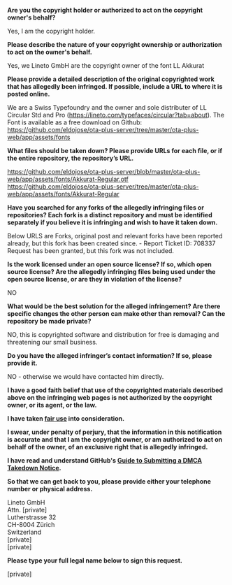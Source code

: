 **Are you the copyright holder or authorized to act on the copyright owner's behalf?**

Yes, I am the copyright holder.

**Please describe the nature of your copyright ownership or authorization to act on the owner's behalf.**

Yes, we Lineto GmbH are the copyright owner of the font LL Akkurat

**Please provide a detailed description of the original copyrighted work that has allegedly been infringed. If possible, include a URL to where it is posted online.**

We are a Swiss Typefoundry and the owner and sole distributer of LL Circular Std and Pro (https://lineto.com/typefaces/circular?tab=about). The Font is available as a free download on Github: https://github.com/eldojose/ota-plus-server/tree/master/ota-plus-web/app/assets/fonts

**What files should be taken down? Please provide URLs for each file, or if the entire repository, the repository’s URL.**

https://github.com/eldojose/ota-plus-server/blob/master/ota-plus-web/app/assets/fonts/Akkurat-Regular.otf  
https://github.com/eldojose/ota-plus-server/tree/master/ota-plus-web/app/assets/fonts/Akkurat-Regular

**Have you searched for any forks of the allegedly infringing files or repositories? Each fork is a distinct repository and must be identified separately if you believe it is infringing and wish to have it taken down.**

Below URLS are Forks, original post and relevant forks have been reported already, but this fork has been created since. - Report Ticket ID: 708337  
Request has been granted, but this fork was not included.

**Is the work licensed under an open source license? If so, which open source license? Are the allegedly infringing files being used under the open source license, or are they in violation of the license?**

NO

**What would be the best solution for the alleged infringement? Are there specific changes the other person can make other than removal? Can the repository be made private?**

NO, this is copyrighted software and distribution for free is damaging and threatening our small business.

**Do you have the alleged infringer’s contact information? If so, please provide it.**

NO - otherwise we would have contacted him directly.

**I have a good faith belief that use of the copyrighted materials described above on the infringing web pages is not authorized by the copyright owner, or its agent, or the law.**

**I have taken <a href="https://www.lumendatabase.org/topics/22">fair use</a> into consideration.**

**I swear, under penalty of perjury, that the information in this notification is accurate and that I am the copyright owner, or am authorized to act on behalf of the owner, of an exclusive right that is allegedly infringed.**

**I have read and understand GitHub's <a href="https://help.github.com/articles/guide-to-submitting-a-dmca-takedown-notice/">Guide to Submitting a DMCA Takedown Notice</a>.**

**So that we can get back to you, please provide either your telephone number or physical address.**

Lineto GmbH  
Attn. [private]  
Lutherstrasse 32  
CH-8004 Zürich  
Switzerland  
[private]  
[private]

**Please type your full legal name below to sign this request.**

[private]
